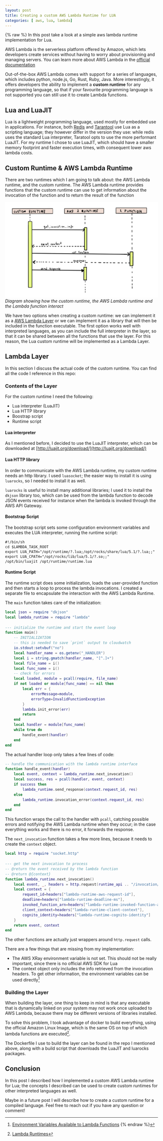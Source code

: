 ```yaml
---
layout: post
title: Creating a custom AWS Lambda Runtime for LUA
categories: [ aws, lua, lambda]
---
```

{% raw %}
In this post take a look at a simple aws lambda runtime implementation
for Lua.

AWS Lambda is the serverless platform offered by Amazon, which lets developers
create services without having to worry about provisioning and managing servers.
You can learn more about AWS Lambda in the [official documentation](https://docs.aws.amazon.com/lambda/index.html)

Out-of-the-box AWS Lambda comes with support for a series of languages, which 
includes python, node.js, Go, Rust, Ruby, Java. 
More interestingly, it offers developers the ability to implement a **custom
runtime** for any programming language, so that if your favourite programming
language is not supported you can still use it to create Lambda functions.

## Lua and LuaJIT

Lua is a lightweight programming language, used mostly for embedded use in
applications. For instance, both [Redis](https://redis.io) and 
[Tarantool](https://taratool.io/) use Lua as a scripting language; they however
differ in the version they use: while redis uses the standard Lua interpreter,
Taratool opts to use the more performant LuaJIT. For my runtime I chose to use
LuaJIT, which should have a smaller memory footprint and faster execution times,
with consequent lower aws lambda costs.

## Custom Runtime & AWS Lambda Runtime

There are two runtimes which I am going to talk about: the AWS Lambda
runtime, and the custom runtime. The AWS Lambda runtime provides functions that
the custom runtime can use to get information about the invocation of the
function and to return the result of the function

![](/assets/images/lambda-runtime.png)
*Diagram showing how the custom runtime, the AWS Lambda runtime and the Lambda
function interact*

We have two options when creating a custom runtime: we can implement it as a
[AWS Lambda Layer](https://docs.aws.amazon.com/lambda/latest/dg/configuration-layers.html)
or we can implement it as a library that will then be included in the function
executable. The first option works well with interpreted languages, as you can
include the full interpreter in the layer, so that it can be shared between
all the functions that use the layer. For this reason, the Lua custom runtime
will be implemented as a Lambda Layer.

## Lambda Layer

In this section I discuss the actual code of the custom runtime. You can find
all the code I reference in this repo: 

### Contents of the Layer

For the custom runtime I need the following:

* Lua interpreter (LuaJIT)
* Lua HTTP library
* Boostrap script
* Runtime script

#### Lua interpreter

As I mentioned before, I decided to use the LuaJIT interpreter, which can be
downloaded at [http://luajit.org/download/](http://luajit.org/download/)

#### Lua HTTP library

In order to communicate with the AWS Lambda runtime, my custom runtime needs an
http library. I used `luasocket`; the easier way to install it is using
`luarocks`, so I needed to install it as well. 

`luarocks` is useful to install many additional libraries; I used it to install
the `dkjson` library too, which can be used from the lambda function to decode
JSON events received for instance when the lambda is invoked through the AWS API
Gateway.

#### Bootstrap Script

The bootstrap script sets some configuration environment variables and executes
the LUA interpreter, running the runtime script:

```shell
#!/bin/sh
cd $LAMBDA_TASK_ROOT
export LUA_PATH="/opt/runtime/?.lua;/opt/rocks/share/lua/5.1/?.lua;;"
export LUA_CPATH="/opt/rocks/lib/lua/5.1/?.so;;"
/opt/bin/luajit /opt/runtime/runtime.lua
```

#### Runtime Script

The runtime script does some initialization, loads the user-provided function
and then starts a loop to process the lambda invocations. I created a separate
file to encapsulate the interaction with the AWS Lambda Runtime.

The `main` function takes care of the initialization:

```lua
local json = require "dkjson"
local lambda_runtime = require "lambda"

--- initialize the runtime and start the event loop
function main()
    -- INITIALIZATION
    -- this is needed to save `print` output to cloudwatch
    io.stdout:setvbuf("no")
    local handler_name = os.getenv("_HANDLER")
    local i = string.gmatch(handler_name, "[^.]+")
    local file_name = i()
    local func_name = i()
    -- check for errors
    local loaded, module = pcall(require, file_name)
    if not loaded or module[func_name] == nil then
        local err = {
            errorMessage=module,
            errorType=InvalidFunctionException
        } 
        lambda.init_error(err)
        return
    end
    local handler = module[func_name]
    while true do
        handle_event(handler)
    end
end
```

The actual handler loop only takes a few lines of code:

```lua
-- handle the communication with the lambda runtime interface
function handle_event(handler)
    local event, context = lambda_runtime.next_invocation()
    local success, res = pcall(handler, event, context)
    if success then
        lambda_runtime.send_response(context.request_id, res)
    else
        lambda_runtime.invocation_error(context.request_id, res)
    end
end
```

This function wraps the call to the handler with `pcall`, catching possible
errors and notifying the AWS Lambda runtime when they occur; in the case
everything works and there is no error, it forwards the response.

The `next_invocation` function takes a few more lines, because it needs to
create the `context` object.

```lua
local http = require "socket.http"

--- get the next invocation to process
-- @return the event received by the lambda function
-- @return @{context} 
function lambda_runtime.next_invocation()
    local event, _, headers = http.request(runtime_api .. "/invocation/next")
    local context = {
        request_id=headers["lambda-runtime-aws-request-id"],
        deadline=headers["lambda-runtime-deadline-ms"],
        invoked_function_arn=headers["lambda-runtime-invoked-function-arn"],
        client_context=headers["lambda-runtime-client-context"],
        cognito_identity=headers["lambda-runtime-cognito-identity"]
    }
    return event, context
end

```

The other functions are actually just wrappers around `http.request` calls.

There are a few things that are missing from my implementation:

* The AWS XRay environment variable is not set. This should not be really
  important, since there is no official AWS SDK for Lua
* The context object only includes the info retrieved from the invocation
  headers. To get other information, the environment variables can be used
  directly[^2]

### Building the Layer

When building the layer, one thing to keep in mind is that any executable that
is dynamically linked on your system may not work once uploaded to AWS Lambda,
because there may be different versions of libraries installed. 

To solve this problem, I took advantage of docker to build everything, using the 
official Amazon Linux Image, which is the same OS on top of which lambda 
functions are executed[^1].

The Dockerfile I use to build the layer can be found in the repo I mentioned
above, along with a build script that downloads the LuaJIT and luarocks 
packages.

## Conclusion

In this post I described how I implemented a custom AWS Lambda runtime for Lua;
the concepts I described can be used to create custom runtimes for other 
interpreted languages as well. 

Maybe in a future post I will describe how to create a custom runtime for a
compiled language. Feel free to reach out if you have any question or comment!

[^1]:[Lambda Runtimes](https://docs.aws.amazon.com/lambda/latest/dg/lambda-runtimes.html)
[^2]:[Environment Variables Available to Lambda Functions](https://docs.aws.amazon.com/lambda/latest/dg/lambda-environment-variables.html)
{% endraw %}